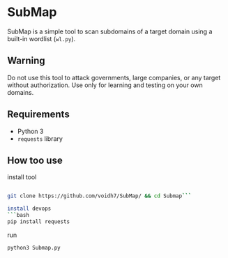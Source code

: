 # SubMap

SubMap is a simple tool to scan subdomains of a target domain using a built-in wordlist (`wl.py`).

## Warning
Do not use this tool to attack governments, large companies, or any target without authorization. Use only for learning and testing on your own domains.

## Requirements
- Python 3
- `requests` library


## How too use 
install tool
```bash

git clone https://github.com/voidh7/SubMap/ && cd Submap```

install devops
```bash
pip install requests
```

run 
```
python3 Submap.py
```